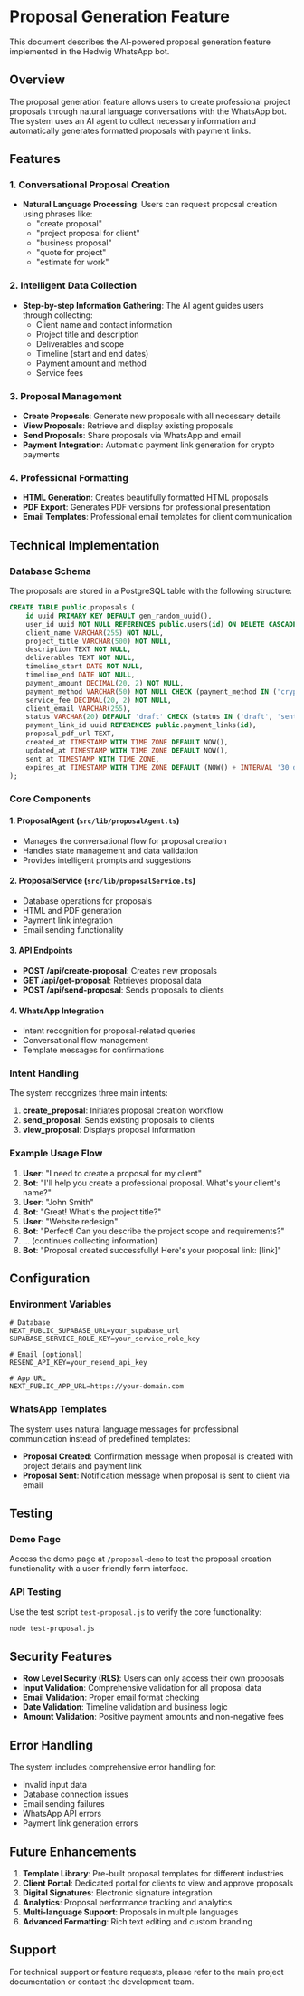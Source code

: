 # Proposal Generation Feature

This document describes the AI-powered proposal generation feature implemented in the Hedwig WhatsApp bot.

## Overview

The proposal generation feature allows users to create professional project proposals through natural language conversations with the WhatsApp bot. The system uses an AI agent to collect necessary information and automatically generates formatted proposals with payment links.

## Features

### 1. Conversational Proposal Creation
- **Natural Language Processing**: Users can request proposal creation using phrases like:
  - "create proposal"
  - "project proposal for client"
  - "business proposal"
  - "quote for project"
  - "estimate for work"

### 2. Intelligent Data Collection
- **Step-by-step Information Gathering**: The AI agent guides users through collecting:
  - Client name and contact information
  - Project title and description
  - Deliverables and scope
  - Timeline (start and end dates)
  - Payment amount and method
  - Service fees

### 3. Proposal Management
- **Create Proposals**: Generate new proposals with all necessary details
- **View Proposals**: Retrieve and display existing proposals
- **Send Proposals**: Share proposals via WhatsApp and email
- **Payment Integration**: Automatic payment link generation for crypto payments

### 4. Professional Formatting
- **HTML Generation**: Creates beautifully formatted HTML proposals
- **PDF Export**: Generates PDF versions for professional presentation
- **Email Templates**: Professional email templates for client communication

## Technical Implementation

### Database Schema

The proposals are stored in a PostgreSQL table with the following structure:

```sql
CREATE TABLE public.proposals (
    id uuid PRIMARY KEY DEFAULT gen_random_uuid(),
    user_id uuid NOT NULL REFERENCES public.users(id) ON DELETE CASCADE,
    client_name VARCHAR(255) NOT NULL,
    project_title VARCHAR(500) NOT NULL,
    description TEXT NOT NULL,
    deliverables TEXT NOT NULL,
    timeline_start DATE NOT NULL,
    timeline_end DATE NOT NULL,
    payment_amount DECIMAL(20, 2) NOT NULL,
    payment_method VARCHAR(50) NOT NULL CHECK (payment_method IN ('crypto', 'bank', 'mixed')),
    service_fee DECIMAL(20, 2) NOT NULL,
    client_email VARCHAR(255),
    status VARCHAR(20) DEFAULT 'draft' CHECK (status IN ('draft', 'sent', 'accepted', 'rejected', 'expired')),
    payment_link_id uuid REFERENCES public.payment_links(id),
    proposal_pdf_url TEXT,
    created_at TIMESTAMP WITH TIME ZONE DEFAULT NOW(),
    updated_at TIMESTAMP WITH TIME ZONE DEFAULT NOW(),
    sent_at TIMESTAMP WITH TIME ZONE,
    expires_at TIMESTAMP WITH TIME ZONE DEFAULT (NOW() + INTERVAL '30 days')
);
```

### Core Components

#### 1. ProposalAgent (`src/lib/proposalAgent.ts`)
- Manages the conversational flow for proposal creation
- Handles state management and data validation
- Provides intelligent prompts and suggestions

#### 2. ProposalService (`src/lib/proposalService.ts`)
- Database operations for proposals
- HTML and PDF generation
- Payment link integration
- Email sending functionality

#### 3. API Endpoints
- **POST /api/create-proposal**: Creates new proposals
- **GET /api/get-proposal**: Retrieves proposal data
- **POST /api/send-proposal**: Sends proposals to clients

#### 4. WhatsApp Integration
- Intent recognition for proposal-related queries
- Conversational flow management
- Template messages for confirmations

### Intent Handling

The system recognizes three main intents:

1. **create_proposal**: Initiates proposal creation workflow
2. **send_proposal**: Sends existing proposals to clients
3. **view_proposal**: Displays proposal information

### Example Usage Flow

1. **User**: "I need to create a proposal for my client"
2. **Bot**: "I'll help you create a professional proposal. What's your client's name?"
3. **User**: "John Smith"
4. **Bot**: "Great! What's the project title?"
5. **User**: "Website redesign"
6. **Bot**: "Perfect! Can you describe the project scope and requirements?"
7. ... (continues collecting information)
8. **Bot**: "Proposal created successfully! Here's your proposal link: [link]"

## Configuration

### Environment Variables

```env
# Database
NEXT_PUBLIC_SUPABASE_URL=your_supabase_url
SUPABASE_SERVICE_ROLE_KEY=your_service_role_key

# Email (optional)
RESEND_API_KEY=your_resend_api_key

# App URL
NEXT_PUBLIC_APP_URL=https://your-domain.com
```

### WhatsApp Templates

The system uses natural language messages for professional communication instead of predefined templates:

- **Proposal Created**: Confirmation message when proposal is created with project details and payment link
- **Proposal Sent**: Notification message when proposal is sent to client via email

## Testing

### Demo Page
Access the demo page at `/proposal-demo` to test the proposal creation functionality with a user-friendly form interface.

### API Testing
Use the test script `test-proposal.js` to verify the core functionality:

```bash
node test-proposal.js
```

## Security Features

- **Row Level Security (RLS)**: Users can only access their own proposals
- **Input Validation**: Comprehensive validation for all proposal data
- **Email Validation**: Proper email format checking
- **Date Validation**: Timeline validation and business logic
- **Amount Validation**: Positive payment amounts and non-negative fees

## Error Handling

The system includes comprehensive error handling for:
- Invalid input data
- Database connection issues
- Email sending failures
- WhatsApp API errors
- Payment link generation errors

## Future Enhancements

1. **Template Library**: Pre-built proposal templates for different industries
2. **Client Portal**: Dedicated portal for clients to view and approve proposals
3. **Digital Signatures**: Electronic signature integration
4. **Analytics**: Proposal performance tracking and analytics
5. **Multi-language Support**: Proposals in multiple languages
6. **Advanced Formatting**: Rich text editing and custom branding

## Support

For technical support or feature requests, please refer to the main project documentation or contact the development team.